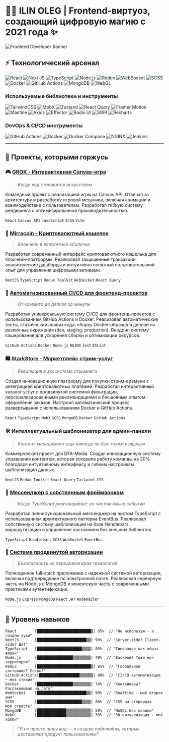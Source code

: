 # 👨‍💻 ILIN OLEG | Frontend-виртуоз, создающий цифровую магию с 2021 года ✨

<img src="https://capsule-render.vercel.app/api?type=waving&color=gradient&customColorList=12&height=300&section=header&text=Oleg%20Ilin&fontSize=90&animation=fadeIn&fontAlignY=38&desc=Frontend%20Developer&descAlignY=55&descAlign=62)" alt="Frontend Developer Banner" />

## ⚡ Технологический арсенал

![React](https://img.shields.io/badge/React-%2320232a.svg?style=for-the-badge&logo=react&logoColor=%2361DAFB)
![Next JS](https://img.shields.io/badge/Next.js-%23000000.svg?style=for-the-badge&logo=next.js&logoColor=white)
![TypeScript](https://img.shields.io/badge/TypeScript-%23007ACC.svg?style=for-the-badge&logo=typescript&logoColor=white)
![Node.js](https://img.shields.io/badge/Node.js-%23339933.svg?style=for-the-badge&logo=node.js&logoColor=white)
![Redux](https://img.shields.io/badge/Redux-%23593d88.svg?style=for-the-badge&logo=redux&logoColor=white)
![WebSocket](https://img.shields.io/badge/WebSocket-%232B2E3A.svg?style=for-the-badge&logo=socket.io&logoColor=white)
![SCSS](https://img.shields.io/badge/SCSS-%23CC6699.svg?style=for-the-badge&logo=sass&logoColor=white)
![Docker](https://img.shields.io/badge/Docker-%232496ED.svg?style=for-the-badge&logo=docker&logoColor=white)
![GitHub Actions](https://img.shields.io/badge/GitHub_Actions-%232671E5.svg?style=for-the-badge&logo=github-actions&logoColor=white)
![MongoDB](https://img.shields.io/badge/MongoDB-%234ea94b.svg?style=for-the-badge&logo=mongodb&logoColor=white)
![WebGL](https://img.shields.io/badge/WebGL-%23990000.svg?style=for-the-badge&logo=webgl&logoColor=white)

### Используемые библиотеки и инструменты

![TailwindCSS](https://img.shields.io/badge/Tailwind-%2338B2AC.svg?style=for-the-badge&logo=tailwind-css&logoColor=white)
![MobX](https://img.shields.io/badge/MobX-%23FF9955.svg?style=for-the-badge&logo=mobx&logoColor=white)
![Zustand](https://img.shields.io/badge/Zustand-%23323330.svg?style=for-the-badge&logo=react&logoColor=%23F7DF1E)
![React Query](https://img.shields.io/badge/React_Query-%23FF4154.svg?style=for-the-badge&logo=react-query&logoColor=white)
![Framer Motion](https://img.shields.io/badge/Framer_Motion-%230055FF.svg?style=for-the-badge&logo=framer&logoColor=white)
![Mantine](https://img.shields.io/badge/Mantine-%23339AF0.svg?style=for-the-badge&logo=data:image/png;base64,iVBORw0KGgoAAAANSUhEUgAAAA4AAAAOCAMAAAAolt3jAAAA/1BMVEUAAAD///////////////////////////////////////////////////////////////////////////////////////////////////////////////////////////////////////////////////////////////////////////////////////////////////////////////////////////////////////////////////////////////////////////////+3+/iAAAAACXBIWXMAAAsTAAALEwEAmpwYAAAAPUlEQVQImWNgQAeMrAwswsIMTP2zGdnZ2FjmJ7MiRZkZ2BkYrFMRogzVDMwMDAyzGDgYGBgmMbdDRXlZkJwBAJ2JCQhJHPVeAAAAAElFTkSuQmCC&logoColor=white)
![Axios](https://img.shields.io/badge/Axios-%235A29E4.svg?style=for-the-badge&logo=axios&logoColor=white)
![Effector](https://img.shields.io/badge/Effector-%23EF5350.svg?style=for-the-badge&logo=data:image/png;base64,iVBORw0KGgoAAAANSUhEUgAAAA4AAAAOCAMAAAAolt3jAAAAk1BMVEUAAAD/ZVP/ZVP/ZVP/ZVP/ZVP/ZVP/ZVP/ZVP/ZVP/ZVP/ZVP/ZVP/ZVP/ZVP/ZVP/ZVP/ZVP/ZVP/ZVP/ZVP/ZVP/ZVP/ZVP/ZVP/ZVP/ZVPwVEPwVEPwVEPwVEPwVEPwVEPwVEPwVEPwVEPwVEPwVEPwVEPwVEPwVEPwVEPwVEPwVEPwVEPwVEPwVEPwVEPwVEPwVEPuMd5zAAAAL3RSTlMAAAECBQgMDhAUGBseIi0zNTdIWWJsb3F0gYSOl52jpLW5wsbIzM7S4uTm6/P1+UonBMAAAAABYktHRACIBR1IAAAARElEQVQIHWNgAAEOEMVYjuBjFgVS4gwcUEpSVJyRGSrAyMbExcoEFmDhZ+ZkFhCHcZnZ2Tm42WHGsTGxAMWZGdgAfogGPJ0TaKUAAAAASUVORK5CYII=&logoColor=white)
![Radix UI](https://img.shields.io/badge/Radix_UI-%23161618.svg?style=for-the-badge&logo=radix-ui&logoColor=white)
![SWR](https://img.shields.io/badge/SWR-%23000000.svg?style=for-the-badge&logo=vercel&logoColor=white)
![Recharts](https://img.shields.io/badge/Recharts-%2322b5bf.svg?style=for-the-badge&logo=recharts&logoColor=white)

### DevOps & CI/CD инструменты

![GitHub Actions](https://img.shields.io/badge/GitHub_Actions-%232671E5.svg?style=for-the-badge&logo=github-actions&logoColor=white)
![Docker](https://img.shields.io/badge/Docker-%232496ED.svg?style=for-the-badge&logo=docker&logoColor=white)
![Docker Compose](https://img.shields.io/badge/Docker_Compose-%232496ED.svg?style=for-the-badge&logo=docker&logoColor=white)
![NGINX](https://img.shields.io/badge/NGINX-%23009639.svg?style=for-the-badge&logo=nginx&logoColor=white)
![Jenkins](https://img.shields.io/badge/Jenkins-%23D24939.svg?style=for-the-badge&logo=jenkins&logoColor=white)

---

## 🚀 Проекты, которыми горжусь

### 🎮 [GROK - Интерактивная Canvas-игра](https://github.com/ilinaro/GROK)
> *Когда код становится искусством*

Командный проект с реализацией игры на Canvas API. Отвечал за архитектуру и разработку игровой механики, включая анимации и взаимодействие с пользователем. Разработал гибкую систему рендеринга с оптимизированной производительностью.

`React` `Canvas API` `JavaScript` `SCSS` `Vite`

### 💎 [Mirracoin - Криптовалютный кошелек](https://mirracoin.io)
> *Блокчейн в элегантной оболочке*

Разработал современный интерфейс криптовалютного кошелька для блокчейн-платформы. Реализовал защищенные транзакции, аналитические дашборды и интуитивно понятный пользовательский опыт для управления цифровыми активами.

`NextJS` `TypeScript` `Redux Toolkit` `WebSocket` `React Query`

### 🔄 [Автоматизированный CI/CD для фронтенд-проектов](https://github.com/ilinaro/frontend-cicd)
> *От коммита до деплоя за минуты*

Разработал универсальную систему CI/CD для фронтенд-проектов с использованием GitHub Actions и Docker. Реализовал автоматические тесты, статический анализ кода, сборку Docker-образов и деплой на различные окружения (dev, staging, production). Внедрил систему кэширования для ускорения сборки и оптимизации ресурсов.

`GitHub Actions` `Docker` `Node.js` `NGINX` `Jest` `ESLint`

### 🛍️ [StarkStore - Маркетплейс стрим-услуг](https://starkstore.com)
> *Революция в экосистеме стриминга*

Создал инновационную платформу для покупки стрим-времени с интеграцией криптовалютных платежей. Разработал интерактивный каталог услуг с продвинутой системой фильтрации, персонализированными рекомендациями и бесшовным опытом оформления заказов. Настроил автоматический процесс развертывания с использованием Docker и GitHub Actions.

`React` `TypeScript` `MobX` `SCSS` `MongoDB` `Docker` `GitHub Actions`

### 🛠️ Интеллектуальный шаблонизатор для админ-панели 
> *Контент-менеджмент еще никогда не был таким изящным*

Коммерческий проект для DFA-Media. Создал инновационную систему управления контентом, которая ускорила работу команды на 30% благодаря интуитивному интерфейсу и гибким настройкам шаблонизации данных.

`NextJS` `Redux Toolkit` `React-Query` `Tailwind CSS`

### 💬 [Мессенджер с собственным фреймворком](https://github.com/ilinaro/middle.messenger.praktikum.yandex)
> *Когда TypeScript разговаривает на чистом языке событий*

Разработал полнофункциональный мессенджер на чистом TypeScript с использованием архитектурного паттерна EventBus. Реализовал собственную систему шаблонизации на базе Handlebars, маршрутизацию и управление состоянием без внешних библиотек.

`TypeScript` `Handlebars` `SCSS` `WebSocket` `EventBus`

### 🔐 [Система продвинутой авторизации](https://github.com/ilinaro/registration-app)
> *Безопасность на передовом крае технологий*

Полноценное full-stack приложение с надежной системой авторизации, включая подтверждение по электронной почте. Реализовал серверную часть на Node.js с MongoDB и клиентскую часть с современными практиками аутентификации.

`Node.js` `Express` `MongoDB` `React` `JWT` `Nodemailer`

---

## 🧠 Уровень навыков

```
React        [████████████████████████▒] 95%  // "Не использую - а создаю хуки"
NextJS       [██████████████████████▒▒] 90%  // "Server-side? Client-side? Да!"
TypeScript   [████████████████████▒▒▒▒] 80%  // "Типизация как образ жизни"
Node.js      [████████████████▒▒▒▒▒▒▒▒] 70%  // "Backend? Тоже моя территория"
Redux        [████████████████████████▒] 95%  // "Глобальное состояние? Легко!"
GitHub Actions[██████████████████▒▒▒▒▒▒] 80%  // "CI/CD автоматизация — моя стихия"
Docker       [████████████████▒▒▒▒▒▒▒▒] 70%  // "Контейнеры? Распаковываю на лету"
WebSocket    [██████████████████████▒▒] 90%  // "Realtime - моё второе имя"
SCSS         [████████████████████▒▒▒▒] 80%  // "CSS на стероидах - моя страсть"
MongoDB      [█████████████▒▒▒▒▒▒▒▒▒▒▒] 50%  // "NoSQL без паники"
WebGL        [█████████████▒▒▒▒▒▒▒▒▒▒▒] 50%  // "3D-визуализация - моё хобби"
```

> *"Я не просто пишу код — я создаю пайплайны, которые доставляют продукт пользователям"*
